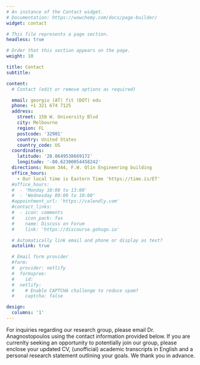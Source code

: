 ```yaml
---
# An instance of the Contact widget.
# Documentation: https://wowchemy.com/docs/page-builder/
widget: contact

# This file represents a page section.
headless: true

# Order that this section appears on the page.
weight: 10

title: Contact
subtitle:

content:
  # Contact (edit or remove options as required)

  email: georgio (AT) fit (DOT) edu
  phone: +1 321 674 7125
  address:
    street: 150 W. University Blvd
    city: Melbourne
    region: FL
    postcode: '32901'
    country: United States
    country_code: US
  coordinates:
    latitude: '28.0649538669172'
    longitude: '-80.62300054458242'
  directions: Room 344, F.W. Olin Engineering building
  office_hours:
    - Our local time is Eastern Time 'https://time.is/ET'
  #office_hours:
  #  - 'Monday 10:00 to 13:00'
  #  - 'Wednesday 09:00 to 10:00'
  #appointment_url: 'https://calendly.com'
  #contact_links:
  #  - icon: comments
  #    icon_pack: fas
  #    name: Discuss on Forum
  #    link: 'https://discourse.gohugo.io'

  # Automatically link email and phone or display as text?
  autolink: true

  # Email form provider
  #form:
  #  provider: netlify
  #  formspree:
  #    id:
  #  netlify:
  #    # Enable CAPTCHA challenge to reduce spam?
  #    captcha: false

design:
  columns: '1'
---
```


For inquiries regarding our research group, please email Dr. Anagnostopoulos using the contact information provided below. If you are currenlty seeking an opportunity to potentially join our group, please enclose your updated CV, (unofficial) academic transcripts in English and a personal research statement outlining your goals. We thank you in advance. 
